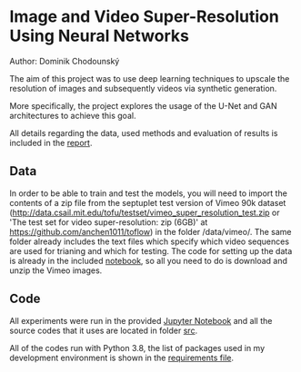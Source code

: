 # Image and Video Super-Resolution Using Neural Networks
Author: Dominik Chodounský

The aim of this project was to use deep learning techniques to upscale the resolution of images and subsequently videos via synthetic generation.

More specifically, the project explores the usage of the U-Net and GAN architectures to achieve this goal.

All details regarding the data, used methods and evaluation of results is included in the [report](./report.pdf).

## Data

In order to be able to train and test the models, you will need to import the contents of a zip file from the septuplet test version of Vimeo 90k dataset (http://data.csail.mit.edu/tofu/testset/vimeo_super_resolution_test.zip or 'The test set for video super-resolution: zip (6GB)' at https://github.com/anchen1011/toflow) in the folder /data/vimeo/.
The same folder already includes the text files which specify which video sequences are used for trianing and which for testing. The code for setting up the data is already in the included [notebook](./src/Image_super_resolution.ipynb), so all you need to do is download and unzip the Vimeo images.

## Code

All experiments were run in the provided [Jupyter Notebook](./src/Image_super_resolution.ipynb) and all the source codes that it uses are located in folder [src](./src).

All of the codes run with Python 3.8, the list of packages used in my development environment is shown in the [requirements file](requirements.txt).



